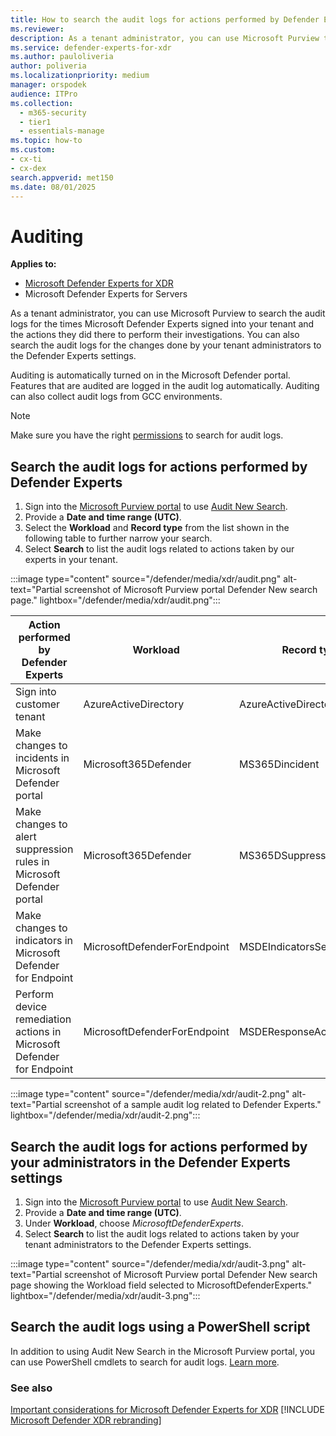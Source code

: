 ```yaml
---
title: How to search the audit logs for actions performed by Defender Experts
ms.reviewer:
description: As a tenant administrator, you can use Microsoft Purview to search the audit logs for the actions Microsoft Defender Experts did in your tenant to perform their investigations.
ms.service: defender-experts-for-xdr
ms.author: pauloliveria
author: poliveria
ms.localizationpriority: medium
manager: orspodek
audience: ITPro
ms.collection:
  - m365-security
  - tier1
  - essentials-manage
ms.topic: how-to
ms.custom: 
- cx-ti
- cx-dex
search.appverid: met150
ms.date: 08/01/2025
---
```


# Auditing

**Applies to:**

- [Microsoft Defender Experts for XDR](dex-xdr-overview.md)
- Microsoft Defender Experts for Servers

As a tenant administrator, you can use Microsoft Purview to search the audit logs for the times Microsoft Defender Experts signed into your tenant and the actions they did there to perform their investigations. You can also search the audit logs for the changes done by your tenant administrators to the Defender Experts settings.

Auditing is automatically turned on in the Microsoft Defender portal. Features that are audited are logged in the audit log automatically. Auditing can also collect audit logs from GCC environments.

> [!NOTE]
> Make sure you have the right [permissions](/microsoft-365/compliance/audit-log-search#before-you-search-the-audit-log) to search for audit logs.

## Search the audit logs for actions performed by Defender Experts

1. Sign into the [Microsoft Purview portal](https://purview.microsoft.com/) to use [Audit New Search](/microsoft-365/compliance/audit-new-search).
2. Provide a **Date and time range (UTC)**.
3. Select the **Workload** and **Record type** from the list shown in the following table to further narrow your search.
4. Select **Search** to list the audit logs related to actions taken by our experts in your tenant.

:::image type="content" source="/defender/media/xdr/audit.png" alt-text="Partial screenshot of Microsoft Purview portal Defender New search page." lightbox="/defender/media/xdr/audit.png":::

| Action performed by Defender Experts | Workload | Record type |
|--------------|-----|-----------|
| Sign into customer tenant |  AzureActiveDirectory | AzureActiveDirectoryStsLogon |
| Make changes to incidents in Microsoft Defender portal      |  Microsoft365Defender |  MS365Dincident |
|Make changes to alert suppression rules in Microsoft Defender portal|Microsoft365Defender|MS365DSuppressionRule|
|Make changes to indicators in Microsoft Defender for Endpoint|MicrosoftDefenderForEndpoint|MSDEIndicatorsSettings|
|Perform device remediation actions in Microsoft Defender for Endpoint|MicrosoftDefenderForEndpoint|MSDEResponseActions|

:::image type="content" source="/defender/media/xdr/audit-2.png" alt-text="Partial screenshot of a sample audit log related to Defender Experts." lightbox="/defender/media/xdr/audit-2.png":::

## Search the audit logs for actions performed by your administrators in the Defender Experts settings

1. Sign into the [Microsoft Purview portal](https://purview.microsoft.com/) to use [Audit New Search](/microsoft-365/compliance/audit-new-search).
2. Provide a **Date and time range (UTC)**.
3. Under **Workload**, choose _MicrosoftDefenderExperts_.
4. Select **Search** to list the audit logs related to actions taken by your tenant administrators to the Defender Experts settings.

:::image type="content" source="/defender/media/xdr/audit-3.png" alt-text="Partial screenshot of Microsoft Purview portal Defender New search page showing the Workload field selected to MicrosoftDefenderExperts." lightbox="/defender/media/xdr/audit-3.png":::

## Search the audit logs using a PowerShell script

In addition to using Audit New Search in the Microsoft Purview portal, you can use PowerShell cmdlets to search for audit logs. [Learn more](/microsoft-365/compliance/audit-log-search-script).

### See also

[Important considerations for Microsoft Defender Experts for XDR](additional-information-xdr.md)
[!INCLUDE [Microsoft Defender XDR rebranding](../includes/defender-m3d-techcommunity.md)]
